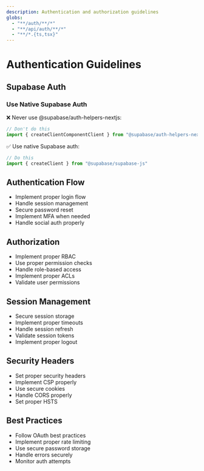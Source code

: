 ```yaml
---
description: Authentication and authorization guidelines
globs:
  - "**/auth/**/*"
  - "**/api/auth/**/*"
  - "**/*.{ts,tsx}"
---
```


# Authentication Guidelines

## Supabase Auth

### Use Native Supabase Auth

❌ Never use @supabase/auth-helpers-nextjs:

```typescript
// Don't do this
import { createClientComponentClient } from "@supabase/auth-helpers-nextjs"
```

✅ Use native Supabase auth:

```typescript
// Do this
import { createClient } from "@supabase/supabase-js"
```

## Authentication Flow

- Implement proper login flow
- Handle session management
- Secure password reset
- Implement MFA when needed
- Handle social auth properly

## Authorization

- Implement proper RBAC
- Use proper permission checks
- Handle role-based access
- Implement proper ACLs
- Validate user permissions

## Session Management

- Secure session storage
- Implement proper timeouts
- Handle session refresh
- Validate session tokens
- Implement proper logout

## Security Headers

- Set proper security headers
- Implement CSP properly
- Use secure cookies
- Handle CORS properly
- Set proper HSTS

## Best Practices

- Follow OAuth best practices
- Implement proper rate limiting
- Use secure password storage
- Handle errors securely
- Monitor auth attempts
